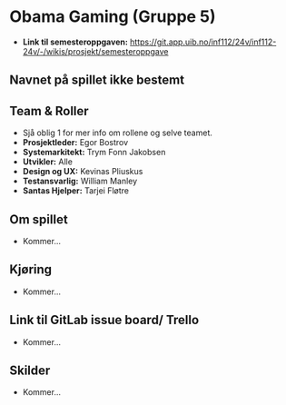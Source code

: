 # Obama Gaming (Gruppe 5)
- **Link til semesteroppgaven:** https://git.app.uib.no/inf112/24v/inf112-24v/-/wikis/prosjekt/semesteroppgave

## Navnet på spillet ikke bestemt

## Team & Roller
- Sjå oblig 1 for mer info om rollene og selve teamet.
- **Prosjektleder:** Egor Bostrov
- **Systemarkitekt:** Trym Fonn Jakobsen
- **Utvikler:** Alle
- **Design og UX:** Kevinas Pliuskus
- **Testansvarlig:** William Manley
- **Santas Hjelper:** Tarjei Fløtre

## Om spillet
- Kommer...
## Kjøring
- Kommer...
## Link til GitLab issue board/ Trello
- Kommer...
## Skilder
- Kommer...